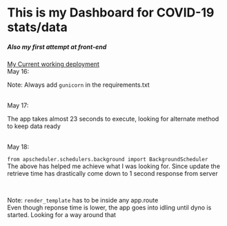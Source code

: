 # This is my Dashboard for COVID-19 stats/data

##### Also my first attempt at front-end
<a href = "https://covid-19-website-daily.herokuapp.com/">My Current working deployment </a>
<br>May 16:<br>
<p>Note: Always add <code>gunicorn</code> in the requirements.txt </p>
<br>May 17:<br>
<p>The app takes almost 23 seconds to execute, looking for alternate method to keep data ready</p>
<br>May 18:<br>
<p><code>from apscheduler.schedulers.background import BackgroundScheduler</code><br>
The above has helped me achieve what I was looking for. Since update the retrieve time has drastically 
come down to 1 second response from server</p><br><p>Note: <code>render_template</code> has to be inside any app.route<br>
Even though reponse time is lower, the app goes into idling until dyno is started. Looking for a way around that</p>
<br>